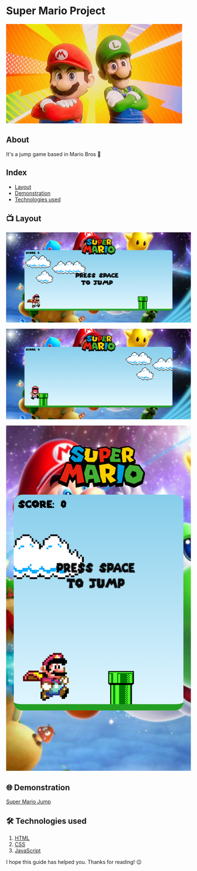 # Super Mario Project

![marioBrothersGif](./marioImages/marioBrothersGif.gif)

## About

It's a jump game based in Mario Bros 🍄

## Index

-   <a href="#📺-layout">Layout</a>
-   <a href="#🌐-demonstration">Demonstration</a>
-   <a href="#🛠️-technologies-used">Technologies used</a>

## 📺 Layout

![marioPC](./marioImages/marioPC.png)

![marioPC2](./marioImages/marioPC2.png)

![marioPhone](./marioImages/marioPhone.png)

## 🌐 Demonstration

[Super Mario Jump](https://supermario-eduvarjaor.netlify.app/)

## 🛠️ Technologies used

1. [HTML](https://developer.mozilla.org/en-US/docs/Web/HTML)
2. [CSS](https://developer.mozilla.org/en-US/docs/Web/CSS)
3. [JavaScript](https://developer.mozilla.org/en-US/docs/Web/JavaScript)

I hope this guide has helped you. Thanks for reading! 😉
